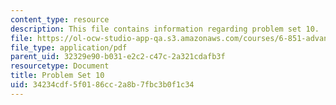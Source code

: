```yaml
---
content_type: resource
description: This file contains information regarding problem set 10.
file: https://ol-ocw-studio-app-qa.s3.amazonaws.com/courses/6-851-advanced-data-structures-spring-2012/34234cdf5f0186cc2a8b7fbc3b0f1c34_MIT6_851S12_ps10.pdf
file_type: application/pdf
parent_uid: 32329e90-b031-e2c2-c47c-2a321cdafb3f
resourcetype: Document
title: Problem Set 10
uid: 34234cdf-5f01-86cc-2a8b-7fbc3b0f1c34
---
```


